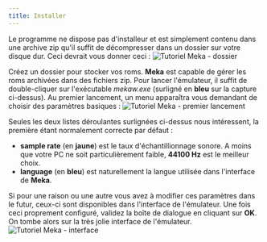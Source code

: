 ```yaml
---
title: Installer
---
```


Le programme ne dispose pas d'installeur et est simplement contenu dans une archive zip qu'il suffit de décompresser dans un dossier sur votre disque dur. Ceci devrait vous donner ceci :
![Tutoriel Meka - dossier](/emulators/meka/configure/folder.jpg)

Créez un dossier pour stocker vos roms. **Meka** est capable de gérer les roms archivées dans des fichiers zip. Pour lancer l'émulateur, il suffit de double-cliquer sur l'exécutable _mekaw.exe_ (surligné en **bleu** sur la capture ci-dessus). Au premier lancement, un menu apparaîtra vous demandant de choisir des paramètres basiques :
![Tutoriel Meka - premier lancement](/emulators/meka/configure/1ststart.png)

Seules les deux listes déroulantes surlignées ci-dessus nous intéressent, la première étant normalement correcte par défaut :

* **sample rate** (en **jaune**) est le taux d'échantillionnage sonore. A moins que votre PC ne soit particulièrement faible, **44100 Hz** est le meilleur choix.
* **language** (en **bleu**) est naturellement la langue utilisée dans l'interface de **Meka**.

Si pour une raison ou une autre vous avez à modifier ces paramètres dans le futur, ceux-ci sont disponibles dans l'interface de l'émulateur. Une fois ceci proprement configuré, validez la boîte de dialogue en cliquant sur **OK**. On tombe alors sur la très jolie interface de l'émulateur.
![Tutoriel Meka - interface](/emulators/meka/configure/general.png)
